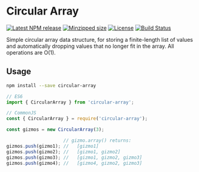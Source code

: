 # Circular Array


[![Latest NPM release](https://img.shields.io/npm/v/circular-array.svg)](https://www.npmjs.com/package/circular-array)
[![Minzipped size](https://badgen.net/bundlephobia/minzip/circular-array)](https://bundlephobia.com/result?p=circular-array)
[![License](https://img.shields.io/badge/license-MIT-007ec6.svg)](https://github.com/donmccurdy/circular-array/blob/master/LICENSE)
[![Build Status](https://travis-ci.com/donmccurdy/circular-array.svg?branch=master)](https://travis-ci.com/donmccurdy/circular-array)

Simple circular array data structure, for storing a finite-length list of values and automatically
dropping values that no longer fit in the array. All operations are O(1).

## Usage

```bash
npm install --save circular-array
```

```javascript
// ES6
import { CircularArray } from 'circular-array';

// CommonJS
const { CircularArray } = require('circular-array');

const gizmos = new CircularArray(3);

                     // gizmo.array() returns:
gizmos.push(gizmo1); //   [gizmo1]
gizmos.push(gizmo2); //   [gizmo1, gizmo2]
gizmos.push(gizmo3); //   [gizmo1, gizmo2, gizmo3]
gizmos.push(gizmo4); //   [gizmo4, gizmo2, gizmo3]
```
